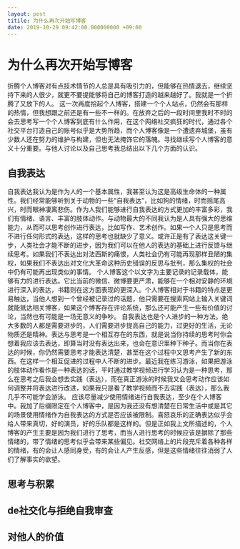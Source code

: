 ```yaml
---
layout: post
titile: 为什么再次开始写博客
date: 2019-10-29 09:42:00.000000000 +09:00
---
```


# 为什么再次开始写博客
折腾个人博客对有点技术情节的人总是具有吸引力的，但能够在热情退去，继续坚持下来的人很少，就更不要提能够将自己的博客打造的越来越好了。我就是一个折腾了又放下的人。
这一次再度拾起个人博客，搭建一个个人站点，仍然会有那样的热情，但我想跟之前还是有一些不一样的。在放弃之后的一段时间里我时不时的会去思考写一个个人博客到底有什么作用，在这个网络社交疯狂的时代，通过各个社交平台打造自己的账号似乎是大势所趋，而个人博客像是一个遭遗弃城堡，虽有少数人还在努力的维护与构建，但也无法掩饰它的落魄。寻找继续写个人博客的意义十分重要。与他人讨论以及自己思考我总结出以下几个方面的认识。

## 自我表达
自我表达我认为是作为人的一个基本属性，我甚至认为这是高级生命体的一种属性。我们经常能够听到关于动物的一些“自我表达”，比如狗的情绪，时而摇尾高兴，时而眼神凄离悲伤。作为人我们能够进行自我表达的方式更加的丰富多彩，我们有情绪、语言、丰富的肢体动作。与动物最大的不同我认为是人具有强大的思维能力，从而可以思考创作进行表达，比如写作、艺术创作。如果一个人只是思考而不进行任何形式的表达，这样的思考也就缺少了意义。或许正是有了表达这关键一步，人类社会才能不断的进步，因为我们可以在他人的表达的基础上进行反馈与继续思考。如果我们不表达出对法西斯的痛恨，人类社会仍有可能再现那样丑陋的集权，如果我们不表达出对文化大革命这种历史错误的反思与批判，那么集权的社会中仍有可能再出现类似的事情。
个人博客这个以文字为主要记录的记录载体，能够有力的进行表达。它比当前的微信、微博要更严肃，能够在一个相对安静的环境进行深入的表达，书籍则在这方面表现的更深入。个人博客相对于书籍的特点是更易触达，当他人想到一个曾经被记录过的话题，他只需要在搜索网站上输入关键词就能抵达相关博客，如果这个博客存在评论系统，那么还可能产生一些有价值的讨论，当然也有可能是一场无意义的争吵。
自我表达也是个人进步的一种方法。绝大多数的人都是需要进步的，人们需要进步提高自己的能力，过更好的生活，无论物质还是精神。表达与思考是一个相互存在的东西，就是说当你持续的思考时你会想着我应该去表达，即算当时没有表达出来，也会在意识里种下种子。而当你在表达的时候，你仍然需要思考才能表达清楚，甚至在这个过程中又思考产生了新的东西。在这样一个相互促进的过程中人不断的进步。最近我在练习游泳，如果把游泳的肢体动作看作是一种表达的话，平时通过教学视频进行学习认为是一种思考，那么在思考之后我会想去实践（表达），而在真正游泳的时候我又会思考动作应该如何调整并将表达进行改进，如果我只是看了教学视频而不去实践（表达），那么我几乎不可能学会游泳。
应该尽量减少使用情绪进行自我表达，至少在个人博客中。我加了后缀限定在个人博客中，是因为我还没有想清楚在日常生活中或是其它的场景使用情绪作为自我表达的方式是否应该被限制。喜怒哀乐的正确表达似乎会给人带来真切，好的演员，好的乐队都是这样的。但是正如我上文所描述的，个人博客的产生主要是因为我们进行了思考，而当人进行思考的时候应该是摒除了那些情绪的，带了情绪的思考似乎会带来某些偏见。社交网络上的片段充斥着各种各样的情绪，有的会让人感同身受，有的会让人产生反感，但是这些情绪往往消弱了人们了解事实的欲望。

## 思考与积累

## de社交化与拒绝自我审查

## 对他人的价值